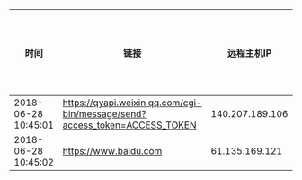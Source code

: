 时间|链接|远程主机IP|远程主机端口|total_time|namelookup_time|connect_time|pretransfer_time|starttransfer_time|redirect_url|响应内容(255字节)---|---|---|---|---|---|---|---|---|---|---2018-06-28 10:45:01|https://qyapi.weixin.qq.com/cgi-bin/message/send?access_token=ACCESS_TOKEN|140.207.189.106|443|0.196625|0.012308|0.028249|0.173191|0.196586||{"errcode":40014,"errmsg":"invalid access_token"}2018-06-28 10:45:02|https://www.baidu.com|61.135.169.121|443|0.177638|0.004167|0.044644|0.132093|0.176642||<!DOCTYPE html><!--STATUS OK-->
<html>
<head>
	<meta http2018-06-28 10:46:01|https://qyapi.weixin.qq.com/cgi-bin/message/send?access_token=ACCESS_TOKEN|140.207.189.106|443|0.213921|0.029161|0.039339|0.181388|0.213873||{"errcode":40014,"errmsg":"invalid access_token"}2018-06-28 10:46:01|https://www.baidu.com|61.135.169.121|443|0.196711|0.004171|0.031947|0.099938|0.195086||<!DOCTYPE html><!--STATUS OK-->
<html>
<head>
	<meta http2018-06-28 10:47:01|https://qyapi.weixin.qq.com/cgi-bin/message/send?access_token=ACCESS_TOKEN|140.207.127.79|443|0.207977|0.028475|0.044955|0.184133|0.20793||{"errcode":40014,"errmsg":"invalid access_token"}2018-06-28 10:47:02|https://www.baidu.com|61.135.169.125|443|0.266324|0.00417|0.039625|0.118009|0.265435||<!DOCTYPE html><!--STATUS OK-->
<html>
<head>
	<meta http2018-06-28 10:48:01|https://qyapi.weixin.qq.com/cgi-bin/message/send?access_token=ACCESS_TOKEN|140.207.189.106|443|0.189242|0.012321|0.028215|0.164093|0.189204||{"errcode":40014,"errmsg":"invalid access_token"}2018-06-28 10:48:01|https://www.baidu.com|61.135.169.125|443|0.196788|0.004174|0.031825|0.095937|0.195578||<!DOCTYPE html><!--STATUS OK-->
<html>
<head>
	<meta http2018-06-28 10:49:01|https://qyapi.weixin.qq.com/cgi-bin/message/send?access_token=ACCESS_TOKEN|140.207.127.79|443|0.197413|0.012316|0.029333|0.177194|0.197362||{"errcode":40014,"errmsg":"invalid access_token"}2018-06-28 10:49:01|https://www.baidu.com|61.135.169.121|443|0.1339|0.004174|0.033709|0.100343|0.132861||<!DOCTYPE html><!--STATUS OK-->
<html>
<head>
	<meta http2018-06-28 11:01:02|https://qyapi.weixin.qq.com/cgi-bin/message/send?access_token=ACCESS_TOKEN|140.207.127.79|443|0.181712|0.012328|0.025976|0.162089|0.181669||{"errcode":40014,"errmsg":"invalid access_token"}2018-06-28 11:01:02|https://www.baidu.com|61.135.169.125|443|0.135247|0.0042|0.032895|0.09982|0.134288||<!DOCTYPE html><!--STATUS OK-->
<html>
<head>
	<meta http2018-06-28 12:01:01|https://qyapi.weixin.qq.com/cgi-bin/message/send?access_token=ACCESS_TOKEN|140.207.127.79|443|0.197561|0.012356|0.026491|0.159252|0.197526||{"errcode":40014,"errmsg":"invalid access_token"}2018-06-28 12:01:01|https://www.baidu.com|61.135.169.121|443|0.218233|0.004237|0.037035|0.110266|0.217164||<!DOCTYPE html><!--STATUS OK-->
<html>
<head>
	<meta http2018-06-28 13:01:01|https://qyapi.weixin.qq.com/cgi-bin/message/send?access_token=ACCESS_TOKEN|140.207.127.79|443|0.253762|0.012328|0.04772|0.216632|0.253723||{"errcode":40014,"errmsg":"invalid access_token"}2018-06-28 13:01:01|https://www.baidu.com|61.135.169.121|443|0.573207|0.004197|0.143753|0.428222|0.572179||<!DOCTYPE html><!--STATUS OK-->
<html>
<head>
	<meta http2018-06-28 14:01:01|https://qyapi.weixin.qq.com/cgi-bin/message/send?access_token=ACCESS_TOKEN|140.207.189.106|443|0.178437|0.028469|0.038055|0.161892|0.178396||{"errcode":40014,"errmsg":"invalid access_token"}2018-06-28 14:01:01|https://www.baidu.com|61.135.169.125|443|0.1691|0.004195|0.029978|0.088929|0.167788||<!DOCTYPE html><!--STATUS OK-->
<html>
<head>
	<meta http